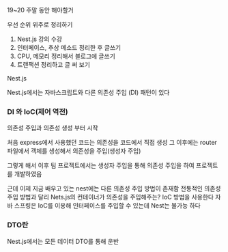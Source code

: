 19~20 주말 동안 해야할거

우선 순위 위주로 정리하기

1. Nest.js 강의 수강
2. 인터페이스, 추상 메소드 정리한 후 글쓰기
3. CPU, 메모리 정리해서 블로그에 글쓰기
4. 트랜잭션 정리하고 글 써 보기


Nest.js

Nest.js에서는 자바스크립트와 다른 의존성 주입 (DI) 패턴이 있다

### DI 와 IoC(제어 역전)

의존성 주입과 의존성 생성 부터 시작

처음 express에서 사용했던 코드는 의존성을 코드에서 직접 생성
그 이후에는 router 파일에서 객체를 생성해서 의존성을 주입(생성자 주입)

그렇게 해서 이후 팀 프로젝트에서는 생성자 주입을 통해 의존성 주입을 하여 프로젝트를 개발하였음

근데 이제 지금 배우고 있는 nest에는 다른 의존성 주입 방법이 존재함
전통적인 의존성 주입 방법과 달리
Nets.js의 컨테이너가 의존성을 주입해주는? IoC 방법을 사용한다
자바 스프링은 IoC를 이용해 인터페이스를 주입할 수 있는데 Nest는 불가능 하다

### DTO란

Nest.js에서는 모든 데이터 DTO를 통해 운반
 


